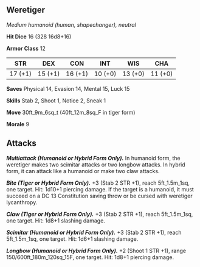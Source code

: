 ## Weretiger

*Medium humanoid (human, shapechanger), neutral*

**Hit Dice** 16 (328 16d8+16)

**Armor Class** 12

| STR     | DEX     | CON     | INT     | WIS     | CHA     |
|---------|---------|---------|---------|---------|---------|
| 17 (+1) | 15 (+1) | 16 (+1) | 10 (+0) | 13 (+0) | 11 (+0) |

**Saves** Physical 14, Evasion 14, Mental 15, Luck 15

**Skills** Stab 2, Shoot 1, Notice 2, Sneak 1

**Move** 30ft_9m_6sq_t (40ft_12m_8sq_F in tiger form)

**Morale** 9

## Attacks

***Multiattack (Humanoid or Hybrid Form Only).*** In humanoid form, the weretiger makes two scimitar attacks or two longbow attacks. In hybrid form, it can attack like a humanoid or make two claw attacks.

***Bite (Tiger or Hybrid Form Only).*** +3 (Stab 2 STR +1), reach 5ft_1.5m_1sq, one target. Hit: 1d10+1 piercing damage. If the target is a humanoid, it must succeed on a DC 13 Constitution saving throw or be cursed with weretiger lycanthropy.

***Claw (Tiger or Hybrid Form Only).*** +3 (Stab 2 STR +1), reach 5ft_1.5m_1sq, one target. Hit: 1d8+1 slashing damage.

***Scimitar (Humanoid or Hybrid Form Only).*** +3 (Stab 2 STR +1), reach 5ft_1.5m_1sq, one target. Hit: 1d6+1 slashing damage.

***Longbow (Humanoid or Hybrid Form Only).*** +2 (Shoot 1 STR +1), range 150/600ft_180m_120sq_15F, one target. Hit: 1d8+1 piercing damage.

